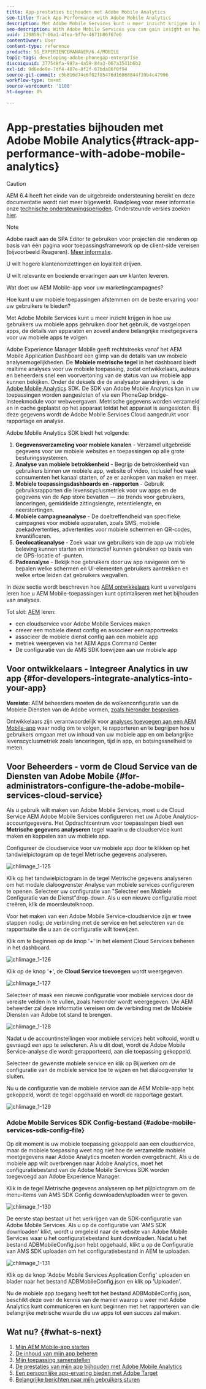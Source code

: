 ```yaml
---
title: App-prestaties bijhouden met Adobe Mobile Analytics
seo-title: Track App Performance with Adobe Mobile Analytics
description: Met Adobe Mobile Services kunt u meer inzicht krijgen in hoe uw gebruikers uw mobiele apps gebruiken door het gebruik, de vastgelopen apps, de details van apparaten en zoveel andere belangrijke meetgegevens voor uw mobiele apps te volgen. Volg deze pagina voor meer informatie.
seo-description: With Adobe Mobile Services you can gain insight on how your users are using your mobile apps by tracking usage, app crashes, device details and so many other critical metrics for your mobile apps. Follow this page to learn more.
uuid: 139858c7-66a1-4fea-9f7e-4671b86f67e6
contentOwner: User
content-type: reference
products: SG_EXPERIENCEMANAGER/6.4/MOBILE
topic-tags: developing-adobe-phonegap-enterprise
discoiquuid: 377548fa-987a-4a59-84a3-067a3541b6b2
exl-id: 9d6ede9e-7df4-407e-8f2f-67bda86f0f94
source-git-commit: c5b816d74c6f02f85476d16868844f39b4c47996
workflow-type: tm+mt
source-wordcount: '1108'
ht-degree: 0%

---
```


# App-prestaties bijhouden met Adobe Mobile Analytics{#track-app-performance-with-adobe-mobile-analytics}

>[!CAUTION]
>
>AEM 6.4 heeft het einde van de uitgebreide ondersteuning bereikt en deze documentatie wordt niet meer bijgewerkt. Raadpleeg voor meer informatie onze [technische ondersteuningsperioden](https://helpx.adobe.com/support/programs/eol-matrix.html). Ondersteunde versies zoeken [hier](https://experienceleague.adobe.com/docs/).

>[!NOTE]
>
>Adobe raadt aan de SPA Editor te gebruiken voor projecten die renderen op basis van één pagina voor toepassingsframework op de client-side vereisen (bijvoorbeeld Reageren). [Meer informatie](/help/sites-developing/spa-overview.md).

U wilt hogere klantenomzettingen en loyaliteit drijven.

U wilt relevante en boeiende ervaringen aan uw klanten leveren.

Wat doet uw AEM Mobile-app voor uw marketingcampagnes?

Hoe kunt u uw mobiele toepassingen afstemmen om de beste ervaring voor uw gebruikers te bieden?

Met Adobe Mobile Services kunt u meer inzicht krijgen in hoe uw gebruikers uw mobiele apps gebruiken door het gebruik, de vastgelopen apps, de details van apparaten en zoveel andere belangrijke meetgegevens voor uw mobiele apps te volgen.

Adobe Experience Manager Mobile geeft rechtstreeks vanaf het AEM Mobile Application Dashboard een glimp van de details van uw mobiele analysemogelijkheden. De **Mobiele metrische tegel** in het dashboard biedt realtime analyses voor uw mobiele toepassing, zodat ontwikkelaars, auteurs en beheerders snel een voorvertoning van de status van uw mobiele app kunnen bekijken. Onder de deksels die de analysator aandrijven, is de [Adobe Mobile Analytics](https://www.adobe.com/ca/solutions/digital-analytics/mobile-web-apps-analytics.html) SDK. De SDK van Adobe Mobile Analytics kan in uw toepassingen worden aangesloten of via een PhoneGap bridge-insteekmodule voor webweergaven. Metrische gegevens worden verzameld en in cache geplaatst op het apparaat totdat het apparaat is aangesloten. Bij deze gegevens wordt de Adobe Mobile Services Cloud aangedrukt voor rapportage en analyse.

Adobe Mobile Analytics SDK biedt het volgende:

1. **Gegevensverzameling voor mobiele kanalen** - Verzamel uitgebreide gegevens voor uw mobiele websites en toepassingen op alle grote besturingssystemen.
1. **Analyse van mobiele betrokkenheid** - Begrijp de betrokkenheid van gebruikers binnen uw mobiele app, website of video, inclusief hoe vaak consumenten het kanaal starten, of ze er aankopen van maken en meer.
1. **Mobiele toepassingsdashboards en -rapporten** - Gebruik gebruiksrapporten die levenscyclusmetriek voor uw apps en de gegevens van de App store bevatten — zie trends voor gebruikers, lanceringen, gemiddelde zittingslengte, retentielengte, en neerstortingen.
1. **Mobiele campagneanalyse** - De doeltreffendheid van specifieke campagnes voor mobiele apparaten, zoals SMS, mobiele zoekadvertenties, advertenties voor mobiele schermen en QR-codes, kwantificeren.
1. **Geolocatieanalyse** - Zoek waar uw gebruikers van de app uw mobiele beleving kunnen starten en interactief kunnen gebruiken op basis van de GPS-locatie of -punten.
1. **Padeanalyse** - Bekijk hoe gebruikers door uw app navigeren om te bepalen welke schermen en UI-elementen gebruikers aantrekken en welke ertoe leiden dat gebruikers wegvallen.

In deze sectie wordt beschreven hoe [AEM ontwikkelaars](#developers) kunt u vervolgens leren hoe u AEM Mobile-toepassingen kunt optimaliseren met het bijhouden van analyses.

Tot slot: [AEM](#administrators) leren:

* een cloudservice voor Adobe Mobile Services maken
* creeer een mobiele dienst config en associeer een rapportreeks
* associeer de mobiele dienst config aan een mobiele app
* metriek weergeven via het AEM Apps Command Center
* De configuratie van de AMS SDK toewijzen aan uw mobiele app

## Voor ontwikkelaars - Integreer Analytics in uw app {#for-developers-integrate-analytics-into-your-app}

**Vereiste:** AEM beheerders moeten de de wolkenconfiguratie van de Mobiele Diensten van de Adobe vormen, [zoals hieronder besproken](#amscloudserviceconfig).

Ontwikkelaars zijn verantwoordelijk voor [analyses toevoegen aan een AEM Mobile-app](/help/mobile/phonegap-add-analytics-to-apps.md) waar nodig om te volgen, te rapporteren en te begrijpen hoe u gebruikers omgaan met uw inhoud van uw mobiele app en om belangrijke levenscyclusmetriek zoals lanceringen, tijd in app, en botsingssnelheid te meten.

## Voor Beheerders - vorm de Cloud Service van de Diensten van Adobe Mobile {#for-administrators-configure-the-adobe-mobile-services-cloud-service}

Als u gebruik wilt maken van Adobe Mobile Services, moet u de Cloud Service AEM Adobe Mobile Services configureren met uw Adobe Analytics-accountgegevens. Het Opdrachtcentrum voor toepassingen biedt een **Metrische gegevens analyseren** tegel waarin u de cloudservice kunt maken en koppelen aan uw mobiele app.

Configureer de cloudservice voor uw mobiele app door te klikken op het tandwielpictogram op de tegel Metrische gegevens analyseren.

![chlimage_1-125](assets/chlimage_1-125.png)

Klik op het tandwielpictogram in de tegel Metrische gegevens analyseren om het modale dialoogvenster Analyse van mobiele services configureren te openen. Selecteer uw configuratie van &quot;Selecteer een Mobiele Configuratie van de Dienst&quot;drop-down. Als u een nieuwe configuratie moet creëren, klik de moersleutelknoop.

Voor het maken van een Adobe Mobile Service-cloudservice zijn er twee stappen nodig: de verbinding met de service en het selecteren van de rapportsuite die u aan de configuratie wilt toewijzen.

Klik om te beginnen op de knop &#39;+&#39; in het element Cloud Services beheren in het dashboard.

![chlimage_1-126](assets/chlimage_1-126.png)

Klik op de knop &#39;**+**&#39;, de **Cloud Service toevoegen** wordt weergegeven.

![chlimage_1-127](assets/chlimage_1-127.png)

Selecteer of maak een nieuwe configuratie voor mobiele services door de vereiste velden in te vullen, zoals hieronder wordt weergegeven. Uw AEM beheerder zal deze informatie vereisen om de verbinding met de Mobiele Diensten van Adobe tot stand te brengen.

![chlimage_1-128](assets/chlimage_1-128.png)

Nadat u de accountinstellingen voor mobiele services hebt voltooid, wordt u gevraagd een app te selecteren. Als u dit doet, wordt de Adobe Mobile Service-analyse die wordt gerapporteerd, aan die toepassing gekoppeld.

Selecteer de gewenste mobiele service en klik op Bijwerken om de configuratie van de mobiele service toe te wijzen en het dialoogvenster te sluiten.

Nu u de configuratie van de mobiele service aan de AEM Mobile-app hebt gekoppeld, wordt de tegel opgehaald en wordt de rapportage gestart.

![chlimage_1-129](assets/chlimage_1-129.png)

### Adobe Mobile Services SDK Config-bestand {#adobe-mobile-services-sdk-config-file}

Op dit moment is uw mobiele toepassing gekoppeld aan een cloudservice, maar de mobiele toepassing weet nog niet hoe de verzamelde mobiele meetgegevens naar Adobe Analytics moeten worden overgebracht. Als u de mobiele app wilt overbrengen naar Adobe Analytics, moet het configuratiebestand van de Adobe Mobile Services SDK worden toegevoegd aan Adobe Experience Manager.

Klik in de tegel Metrische gegevens analyseren op het pijlpictogram om de menu-items van AMS SDK Config downloaden/uploaden weer te geven.

![chlimage_1-130](assets/chlimage_1-130.png)

De eerste stap bestaat uit het verkrijgen van de SDK-configuratie van Adobe Mobile Services. Als u op de configuratie van &#39;AMS SDK downloaden&#39; klikt, wordt u omgeleid naar de website van Adobe Mobile Services waar u het configuratiebestand kunt downloaden. Nadat u het bestand ADBMobileConfig.json hebt opgehaald, klikt u op de Configuratie van AMS SDK uploaden om het configuratiebestand in AEM te uploaden.

![chlimage_1-131](assets/chlimage_1-131.png)

Klik op de knop &#39;Adobe Mobile Services Application Config&#39; uploaden en blader naar het bestand ADBMobileConfig.json en klik op &#39;Uploaden&#39;.

Nu de mobiele app toegang heeft tot het bestand ADBMobileConfig.json, beschikt deze over de kennis van de manier waarop u weer met Adobe Analytics kunt communiceren en kunt beginnen met het rapporteren van die belangrijke metrische waarde die uw apps tot een succes zal maken.

## Wat nu? {#what-s-next}

1. [Mijn AEM Mobile-app starten](/help/mobile/starting-aem-phonegap-app.md)
1. [De inhoud van mijn app beheren](/help/mobile/phonegap-manage-app-content.md)
1. [Mijn toepassing samenstellen](/help/mobile/building-app-mobile-phonegap.md)
1. [De prestaties van mijn app bijhouden met Adobe Mobile Analytics](/help/mobile/phonegap-intro-to-app-analytics.md)
1. [Een persoonlijke app-ervaring bieden met Adobe Target](/help/mobile/phonegap-aem-mobile-content-personalization.md)
1. [Belangrijke berichten naar mijn gebruikers sturen](/help/mobile/phonegap-push-notifications.md)
